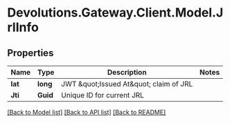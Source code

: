 # Devolutions.Gateway.Client.Model.JrlInfo

## Properties

Name | Type | Description | Notes
------------ | ------------- | ------------- | -------------
**Iat** | **long** | JWT \&quot;Issued At\&quot; claim of JRL | 
**Jti** | **Guid** | Unique ID for current JRL | 

[[Back to Model list]](../README.md#documentation-for-models) [[Back to API list]](../README.md#documentation-for-api-endpoints) [[Back to README]](../README.md)

